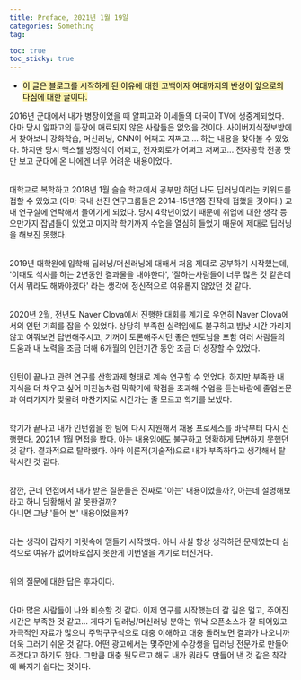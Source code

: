 ```yaml
---
title: Preface, 2021년 1월 19일
categories: Something
tag: 

toc: true
toc_sticky: true
---
```

- <mark style='background-color: #fff5b1'> 이 글은 블로그를 시작하게 된 이유에 대한 고백이자 여태까지의 반성이 앞으로의 다짐에 대한 글이다. </mark>
  
2016년 군대에서 내가 병장이었을 때 알파고와 이세돌의 대국이 TV에 생중계되었다.
아마 당시 알파고의 등장에 매료되지 않은 사람들은 없었을 것이다.
사이버지식정보방에서 찾아보니 강화학습, 머신러닝, CNN이 어쩌고 저쩌고 ... 하는 내용을 찾아볼 수 있었다.
하지만 당시 맥스웰 방정식이 어쩌고, 전자회로가 어쩌고 저쩌고... 전자공학 전공 맛만 보고 군대에 온 나에겐 너무 어려운 내용이었다.<br><br>

대학교로 복학하고 2018년 1월 슬슬 학교에서 공부만 하던 나도 딥러닝이라는 키워드를 접할 수 있었고 (아마 국내 선진 연구그룹들은 2014-15년?쯤 진작에 접했을 것이다.) 교내 연구실에 연락해서 들어가게 되었다.
당시 4학년이었기 때문에 취업에 대한 생각 등 오만가지 잡념들이 있었고 마지막 학기까지 수업을 열심히 들었기 때문에 제대로 딥러닝을 해보진 못했다.<br><br>

2019년 대학원에 입학해 딥러닝/머신러닝에 대해서 처음 제대로 공부하기 시작했는데, '이때도 석사를 하는 2년동안 결과물을 내야한다', '잘하는사람들이 너무 많은 것 같은데 어서 뭐라도 해봐야겠다' 
라는 생각에 정신적으로 여유롭지 않았던 것 같다. <br><br>

2020년 2월, 전년도 Naver Clova에서 진행한 대회를 계기로 우연히 Naver Clova에서의 인턴 기회를 잡을 수 있었다.
상당히 부족한 실력임에도 불구하고 밤낮 시간 가리지않고 여쭤보면 답변해주시고, 기꺼이 토론해주시던 좋은 멘토님을 포함 여러 사람들의 도움과 내 노력을 조금 더해 6개월의 인턴기간 동안 조금 더 성장할 수 있었다. <br><br>

인턴이 끝나고 관련 연구를 산학과제 형태로 계속 연구할 수 있었다.
하지만 부족한 내 지식을 더 채우고 싶어 미친놈처럼 막학기에 학점을 초과해 수업을 듣는바람에 졸업논문과 여러가지가 맞물려 마찬가지로 시간가는 줄 모르고 학기를 보냈다.<br><br>

학기가 끝나고 내가 인턴쉽을 한 팀에 다시 지원해서 채용 프로세스를 바닥부터 다시 진행했다.
2021년 1월 면접을 봤다.
아는 내용임에도 불구하고 명확하게 답변하지 못했던 것 같다.
결과적으로 탈락했다.
아마 이론적(기술적)으로 내가 부족하다고 생각해서 탈락시킨 것 같다.<br><br>

잠깐, 근데 면접에서 내가 받은 질문들은 진짜로 '아는' 내용이었을까?, 아는데 설명해보라고 하니 당황해서 말 못한걸까?<br>
아니면 그냥 '들어 본' 내용이었을까?<br><br>

라는 생각이 갑자기 머릿속에 맴돌기 시작했다.
아니 사실 항상 생각하던 문제였는데 심적으로 여유가 없어바로잡지 못한게 이번일을 계기로 터진거다.<br>

<br>위의 질문에 대한 답은 후자이다.<br><br>

아마 많은 사람들이 나와 비슷할 것 같다. 이제 연구를 시작했는데 갈 길은 멀고, 주어진 시간은 부족한 것 같고... 
게다가 딥러닝/머신러닝 분야는 워낙 오픈소스가 잘 되어있고 자극적인 자료가 많으니 주먹구구식으로 대충 이해하고 대충 돌려보면 결과가 나오니까 더욱 그러기 쉬운 것 같다.
어떤 광고에서는 몇주만에 수강생을 딥러닝 전문가로 만들어주겠다고 하기도 한다. 
그만큼 대충 뭣모르고 해도 내가 뭐라도 만들어 낸 것 같은 착각에 빠지기 쉽다는 것이다.  <br><br>


